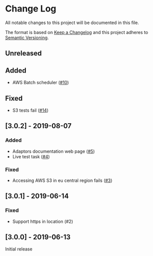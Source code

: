# Change Log
All notable changes to this project will be documented in this file.

The format is based on [Keep a Changelog](http://keepachangelog.com/)
and this project adheres to [Semantic Versioning](http://semver.org/).

## Unreleased

## Added

* AWS Batch scheduler ([#10](https://github.com/xenon-middleware/xenon-adaptors-cloud/issues/10))

## Fixed

* S3 tests fail ([#14](https://github.com/xenon-middleware/xenon-adaptors-cloud/issues/14))

## [3.0.2] - 2019-08-07

### Added

* Adaptors documentation web page ([#5](https://github.com/xenon-middleware/xenon-adaptors-cloud/issues/5))
* Live test task ([#4](https://github.com/xenon-middleware/xenon-adaptors-cloud/issues/4))

### Fixed

* Accessing AWS S3 in eu central region fails ([#3](https://github.com/xenon-middleware/xenon-adaptors-cloud/issues/3))

## [3.0.1] - 2019-06-14

### Fixed

* Support https in location (#2) 

## [3.0.0] - 2019-06-13

Initial release
